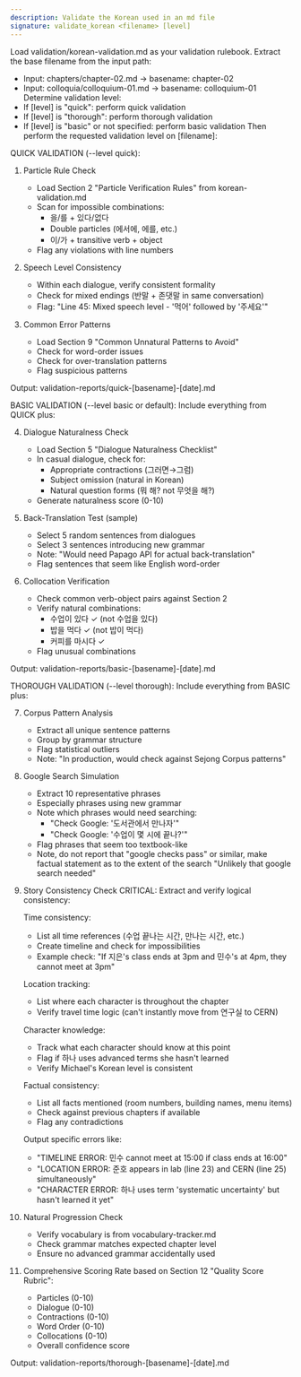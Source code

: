 ```yaml
---
description: Validate the Korean used in an md file
signature: validate_korean <filename> [level]
---
```

Load validation/korean-validation.md as your validation rulebook.
Extract the base filename from the input path:
- Input: chapters/chapter-02.md → basename: chapter-02
- Input: colloquia/colloquium-01.md → basename: colloquium-01
Determine validation level:
- If [level] is "quick": perform quick validation
- If [level] is "thorough": perform thorough validation  
- If [level] is "basic" or not specified: perform basic validation
Then perform the requested validation level on [filename]:

QUICK VALIDATION (--level quick):
1. Particle Rule Check
   - Load Section 2 "Particle Verification Rules" from korean-validation.md
   - Scan for impossible combinations:
     * 을/를 + 있다/없다
     * Double particles (에서에, 에를, etc.)
     * 이/가 + transitive verb + object
   - Flag any violations with line numbers

2. Speech Level Consistency
   - Within each dialogue, verify consistent formality
   - Check for mixed endings (반말 + 존댓말 in same conversation)
   - Flag: "Line 45: Mixed speech level - '먹어' followed by '주세요'"

3. Common Error Patterns
   - Load Section 9 "Common Unnatural Patterns to Avoid"
   - Check for word-order issues
   - Check for over-translation patterns
   - Flag suspicious patterns

Output: validation-reports/quick-[basename]-[date].md

BASIC VALIDATION (--level basic or default):
Include everything from QUICK plus:

4. Dialogue Naturalness Check
   - Load Section 5 "Dialogue Naturalness Checklist"
   - In casual dialogue, check for:
     * Appropriate contractions (그러면→그럼)
     * Subject omission (natural in Korean)
     * Natural question forms (뭐 해? not 무엇을 해?)
   - Generate naturalness score (0-10)

5. Back-Translation Test (sample)
   - Select 5 random sentences from dialogues
   - Select 3 sentences introducing new grammar
   - Note: "Would need Papago API for actual back-translation"
   - Flag sentences that seem like English word-order

6. Collocation Verification
   - Check common verb-object pairs against Section 2
   - Verify natural combinations:
     * 수업이 있다 ✓ (not 수업을 있다)
     * 밥을 먹다 ✓ (not 밥이 먹다)
     * 커피를 마시다 ✓
   - Flag unusual combinations

Output: validation-reports/basic-[basename]-[date].md

THOROUGH VALIDATION (--level thorough):
Include everything from BASIC plus:

7. Corpus Pattern Analysis
   - Extract all unique sentence patterns
   - Group by grammar structure
   - Flag statistical outliers
   - Note: "In production, would check against Sejong Corpus patterns"

8. Google Search Simulation
   - Extract 10 representative phrases
   - Especially phrases using new grammar
   - Note which phrases would need searching:
     * "Check Google: '도서관에서 만나자'"
     * "Check Google: '수업이 몇 시에 끝나?'"
   - Flag phrases that seem too textbook-like
   - Note, do not report that "google checks pass" or similar, make factual statement as to the extent of the search "Unlikely that google search needed"

9. Story Consistency Check
   CRITICAL: Extract and verify logical consistency:
   
   Time consistency:
   - List all time references (수업 끝나는 시간, 만나는 시간, etc.)
   - Create timeline and check for impossibilities
   - Example check: "If 지은's class ends at 3pm and 민수's at 4pm, they cannot meet at 3pm"
   
   Location tracking:
   - List where each character is throughout the chapter
   - Verify travel time logic (can't instantly move from 연구실 to CERN)
   
   Character knowledge:
   - Track what each character should know at this point
   - Flag if 하나 uses advanced terms she hasn't learned
   - Verify Michael's Korean level is consistent
   
   Factual consistency:
   - List all facts mentioned (room numbers, building names, menu items)
   - Check against previous chapters if available
   - Flag any contradictions
   
   Output specific errors like:
   - "TIMELINE ERROR: 민수 cannot meet at 15:00 if class ends at 16:00"
   - "LOCATION ERROR: 준호 appears in lab (line 23) and CERN (line 25) simultaneously"
   - "CHARACTER ERROR: 하나 uses term 'systematic uncertainty' but hasn't learned it yet"

10. Natural Progression Check
    - Verify vocabulary is from vocabulary-tracker.md
    - Check grammar matches expected chapter level
    - Ensure no advanced grammar accidentally used

11. Comprehensive Scoring
    Rate based on Section 12 "Quality Score Rubric":
    - Particles (0-10)
    - Dialogue (0-10)  
    - Contractions (0-10)
    - Word Order (0-10)
    - Collocations (0-10)
    - Overall confidence score

Output: validation-reports/thorough-[basename]-[date].md

